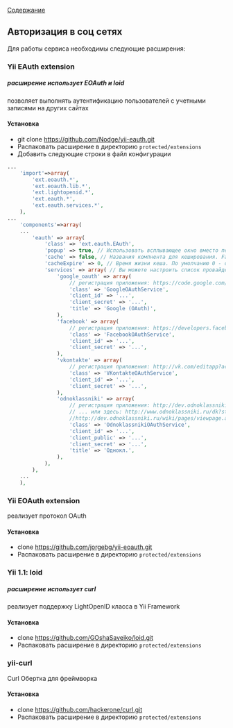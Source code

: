 [Содержание](../../readme.md)

## Авторизация в соц сетях

Для работы сервиса необходимы следующие расширения:

### Yii EAuth extension
>
##### расширение использует EOAuth и loid
позволяет выполнять аутентификацию пользователей с учетными записями на других сайтах
#### Установка
- git clone https://github.com/Nodge/yii-eauth.git
- Распаковать расширение в директорию  `protected/extensions`
- Добавить следующие строки в файл конфигурации 
```php
...
    'import'=>array(
        'ext.eoauth.*',
        'ext.eoauth.lib.*',
        'ext.lightopenid.*',
        'ext.eauth.*',
        'ext.eauth.services.*',
    ),
...
    'components'=>array(
    ...
        'eauth' => array(
            'class' => 'ext.eauth.EAuth',
            'popup' => true, // Использовать всплывающее окно вместо перенаправления на сайт провайдера
            'cache' => false, // Названия компнента для кеширования. False для отключения кеша. По умолчанию 'cache'.
            'cacheExpire' => 0, // Время жизни кеша. По умолчанию 0 - означает перманентное кеширование.
            'services' => array( // Вы можете настроить список провайдеров и переопределить их классы
                'google_oauth' => array(
                    // регистрация приложения: https://code.google.com/apis/console/
                    'class' => 'GoogleOAuthService',
                    'client_id' => '...',
                    'client_secret' => '...',
                    'title' => 'Google (OAuth)',
                ),
                'facebook' => array(
                    // регистрация приложения: https://developers.facebook.com/apps/
                    'class' => 'FacebookOAuthService',
                    'client_id' => '...',
                    'client_secret' => '...',
                ),
                'vkontakte' => array(
                    // регистрация приложения: http://vk.com/editapp?act=create&site=1
                    'class' => 'VKontakteOAuthService',
                    'client_id' => '...',
                    'client_secret' => '...',
                ),
                'odnoklassniki' => array(
                    // регистрация приложения: http://dev.odnoklassniki.ru/wiki/pages/viewpage.action?pageId=13992188
                    // ... или здесь: http://www.odnoklassniki.ru/dk?st.cmd=appsInfoMyDevList&st._aid=Apps_Info_MyDev
                    //http://dev.odnoklassniki.ru/wiki/pages/viewpage.action?pageId=13992188
                    'class' => 'OdnoklassnikiOAuthService',
                    'client_id' => '...',
                    'client_public' => '...',
                    'client_secret' => '...',
                    'title' => 'Однокл.',
                ),
            ),
        ),
    ...
    ),
```

### Yii EOAuth extension
>
реализует протокол OAuth
#### Установка
- clone https://github.com/jorgebg/yii-eoauth.git
- Распаковать расширение в директорию  `protected/extensions`

### Yii 1.1: loid
>
##### расширение использует curl
реализует поддержку LightOpenID класса в Yii Framework
#### Установка
- clone https://github.com/GOshaSaveiko/loid.git
- Распаковать расширение в директорию  `protected/extensions`

### yii-curl
>
Curl Обертка для фреймворка
#### Установка
- clone https://github.com/hackerone/curl.git
- Распаковать расширение в директорию  `protected/extensions`

